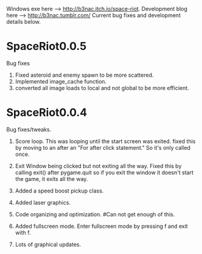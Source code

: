 Windows exe here --> http://b3nac.itch.io/space-riot.
Development blog here --> http://b3nac.tumblr.com/
Current bug fixes and development details below.

SpaceRiot0.0.5
==============
Bug fixes

1. Fixed asteroid and enemy spawn to be more scattered.
2. Implemented image_cache function.
3. converted all image loads to local and not global to be more efficient.

SpaceRiot0.0.4
==============

Bug fixes/tweaks.

1. Score loop. This was looping until the start screen was exited. fixed this by moving to an after an "For after click statement." So it's only called once.

2. Exit Window being clicked but not exiting all the way. Fixed this by calling exit() after pygame.quit so if you exit the window it doesn't start the game, it exits all the way.

3. Added a speed boost pickup class.

4. Added laser graphics.

5. Code organizing and optimization. #Can not get enough of this.

6. Added fullscreen mode. Enter fullscreen mode by pressing f and exit with f.

7. Lots of graphical updates.
